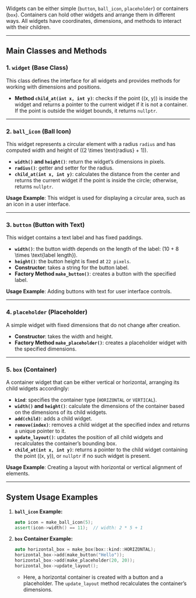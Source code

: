 Widgets can be either simple (`button`, `ball_icon`, `placeholder`) or containers (`box`). Containers can hold other widgets and arrange them in different ways. All widgets have coordinates, dimensions, and methods to interact with their children.

---

## **Main Classes and Methods**

### 1. **`widget` (Base Class)**
This class defines the interface for all widgets and provides methods for working with dimensions and positions.
- **Method `child_at(int x, int y)`**: checks if the point \((x, y)\) is inside the widget and returns a pointer to the current widget if it is not a container. If the point is outside the widget bounds, it returns `nullptr`.

---

### 2. **`ball_icon` (Ball Icon)**
This widget represents a circular element with a radius `radius` and has computed width and height of \((2 \times \text{radius} + 1)\).
- **`width()` and `height()`**: return the widget’s dimensions in pixels.
- **`radius()`**: getter and setter for the radius.
- **`child_at(int x, int y)`**: calculates the distance from the center and returns the current widget if the point is inside the circle; otherwise, returns `nullptr`.

**Usage Example**: This widget is used for displaying a circular area, such as an icon in a user interface.

---

### 3. **`button` (Button with Text)**  
This widget contains a text label and has fixed paddings.
- **`width()`**: the button width depends on the length of the label: \(10 + 8 \times \text{label length}\).
- **`height()`**: the button height is fixed at `22 pixels`.
- **Constructor**: takes a string for the button label.
- **Factory Method `make_button()`**: creates a button with the specified label.

**Usage Example**: Adding buttons with text for user interface controls.

---

### 4. **`placeholder` (Placeholder)**
A simple widget with fixed dimensions that do not change after creation.
- **Constructor**: takes the width and height.
- **Factory Method `make_placeholder()`**: creates a placeholder widget with the specified dimensions.

---

### 5. **`box` (Container)**
A container widget that can be either vertical or horizontal, arranging its child widgets accordingly:
- **`kind`**: specifies the container type (`HORIZONTAL` or `VERTICAL`).
- **`width()` and `height()`**: calculate the dimensions of the container based on the dimensions of its child widgets.
- **`add(child)`**: adds a child widget.
- **`remove(index)`**: removes a child widget at the specified index and returns a unique pointer to it.
- **`update_layout()`**: updates the position of all child widgets and recalculates the container’s bounding box.
- **`child_at(int x, int y)`**: returns a pointer to the child widget containing the point \((x, y)\), or `nullptr` if no such widget is present.

**Usage Example**: Creating a layout with horizontal or vertical alignment of elements.

---

## **System Usage Examples**

1. **`ball_icon` Example:**
   ```cpp
   auto icon = make_ball_icon(5);
   assert(icon->width() == 11);  // width: 2 * 5 + 1
   ```

2. **`box` Container Example:**
   ```cpp
   auto horizontal_box = make_box(box::kind::HORIZONTAL);
   horizontal_box->add(make_button("Hello"));
   horizontal_box->add(make_placeholder(20, 20));
   horizontal_box->update_layout();
   ```
   - Here, a horizontal container is created with a button and a placeholder. The `update_layout` method recalculates the container’s dimensions.
